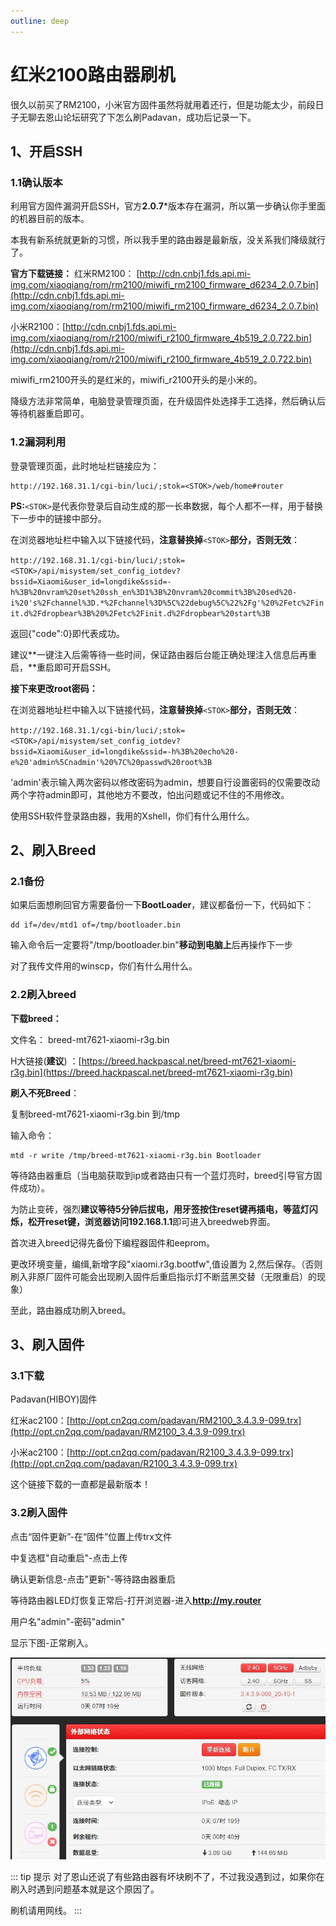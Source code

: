 ```yaml
---
outline: deep
---
```

# 红米2100路由器刷机
很久以前买了RM2100，小米官方固件虽然将就用着还行，但是功能太少，前段日子无聊去恩山论坛研究了下怎么刷Padavan，成功后记录一下。

## 1、开启SSH

### 1.1确认版本

利用官方固件漏洞开启SSH，官方**2.0.7***版本存在漏洞，所以第一步确认你手里面的机器目前的版本。

本我有新系统就更新的习惯，所以我手里的路由器是最新版，没关系我们降级就行了。

**官方下载链接：**
红米RM2100： [http://cdn.cnbj1.fds.api.mi-img.com/xiaoqiang/rom/rm2100/miwifi_rm2100_firmware_d6234_2.0.7.bin](http://cdn.cnbj1.fds.api.mi-img.com/xiaoqiang/rom/rm2100/miwifi_rm2100_firmware_d6234_2.0.7.bin) 

小米R2100：[http://cdn.cnbj1.fds.api.mi-img.com/xiaoqiang/rom/r2100/miwifi_r2100_firmware_4b519_2.0.722.bin](http://cdn.cnbj1.fds.api.mi-img.com/xiaoqiang/rom/r2100/miwifi_r2100_firmware_4b519_2.0.722.bin) 

miwifi_rm2100开头的是红米的，miwifi_r2100开头的是小米的。

降级方法非常简单，电脑登录管理页面，在升级固件处选择手工选择，然后确认后等待机器重启即可。

### 1.2漏洞利用

登录管理页面，此时地址栏链接应为：
```
http://192.168.31.1/cgi-bin/luci/;stok=<STOK>/web/home#router
```
**PS:**`<STOK>`是代表你登录后自动生成的那一长串数据，每个人都不一样，用于替换下一步中的链接中部分。

在浏览器地址栏中输入以下链接代码，**注意替换掉**`<STOK>`**部分，否则无效**：

`http://192.168.31.1/cgi-bin/luci/;stok=<STOK>/api/misystem/set_config_iotdev?bssid=Xiaomi&user_id=longdike&ssid=-h%3B%20nvram%20set%20ssh_en%3D1%3B%20nvram%20commit%3B%20sed%20-i%20's%2Fchannel%3D.*%2Fchannel%3D%5C%22debug%5C%22%2Fg'%20%2Fetc%2Finit.d%2Fdropbear%3B%20%2Fetc%2Finit.d%2Fdropbear%20start%3B`



返回{"code":0}即代表成功。

建议**一键注入后需等待一些时间，保证路由器后台能正确处理注入信息后再重启，**重启即可开启SSH。

**接下来更改root密码：**

在浏览器地址栏中输入以下链接代码，**注意替换掉**`<STOK>`**部分，否则无效**：

`http://192.168.31.1/cgi-bin/luci/;stok=<STOK>/api/misystem/set_config_iotdev?bssid=Xiaomi&user_id=longdike&ssid=-h%3B%20echo%20-e%20'admin%5Cnadmin'%20%7C%20passwd%20root%3B`

'admin'表示输入两次密码以修改密码为admin，想要自行设置密码的仅需要改动两个字符admin即可，其他地方不要改，怕出问题或记不住的不用修改。

使用SSH软件登录路由器，我用的Xshell，你们有什么用什么。

## 2、刷入Breed

### 2.1备份

如果后面想刷回官方需要备份一下**BootLoader**，建议都备份一下，代码如下：

```
dd if=/dev/mtd1 of=/tmp/bootloader.bin
```

输入命令后一定要将"/tmp/bootloader.bin"**移动到电脑上**后再操作下一步

对了我传文件用的winscp，你们有什么用什么。

### 2.2刷入breed

**下载breed：**

文件名： breed-mt7621-xiaomi-r3g.bin

H大链接(**建议**) ：[https://breed.hackpascal.net/breed-mt7621-xiaomi-r3g.bin](https://breed.hackpascal.net/breed-mt7621-xiaomi-r3g.bin)

**刷入不死Breed**：

 复制breed-mt7621-xiaomi-r3g.bin 到/tmp

输入命令：

```
mtd -r write /tmp/breed-mt7621-xiaomi-r3g.bin Bootloader
```

等待路由器重启（当电脑获取到ip或者路由只有一个蓝灯亮时，breed引导官方固件成功）。

为防止变砖，强烈**建议等待5分钟后拔电，用牙签按住reset键再插电，等蓝灯闪烁，松开reset键，浏览器访问192.168.1.1**即可进入breedweb界面。

首次进入breed记得先备份下编程器固件和eeprom。

更改环境变量，编缉,新增字段"xiaomi.r3g.bootfw",值设置为 2,然后保存。（否则刷入非原厂固件可能会出现刷入固件后重启指示灯不断蓝黑交替（无限重启）的现象）

至此，路由器成功刷入breed。

## 3、刷入固件

### 3.1下载

Padavan(HIBOY)固件

红米ac2100：[http://opt.cn2qq.com/padavan/RM2100_3.4.3.9-099.trx](http://opt.cn2qq.com/padavan/RM2100_3.4.3.9-099.trx)

小米ac2100：[http://opt.cn2qq.com/padavan/R2100_3.4.3.9-099.trx](http://opt.cn2qq.com/padavan/R2100_3.4.3.9-099.trx)

这个链接下载的一直都是最新版本！

### 3.2刷入固件

点击“固件更新”-在“固件”位置上传trx文件

中复选框"自动重启"-点击上传

确认更新信息-点击"更新"-等待路由器重启

等待路由器LED灯恢复正常后-打开浏览器-进入**http://my.router**

用户名"admin"-密码"admin"

显示下图-正常刷入。

![1](./1.jpg)

::: tip 提示
对了恩山还说了有些路由器有坏块刷不了，不过我没遇到过，如果你在刷入时遇到问题基本就是这个原因了。

刷机请用网线。
:::